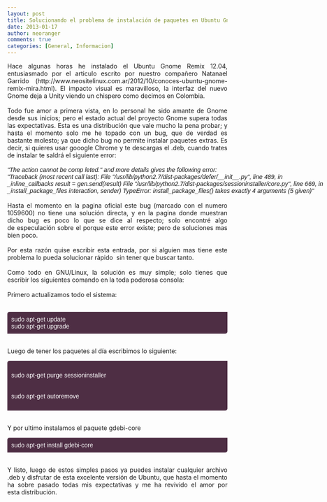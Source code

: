 ```yaml
---
layout: post
title: Solucionando el problema de instalación de paquetes en Ubuntu Gnome Remix
date: 2013-01-17
author: neoranger
comments: true
categories: [General, Informacion]
---
```

<div style="text-align:justify;">Hace algunas horas he instalado el Ubuntu Gnome Remix 12.04, entusiasmado por el articulo escrito por nuestro compañero Natanael Garrido (http://www.neositelinux.com.ar/2012/10/conoces-ubuntu-gnome-remix-mira.html). El impacto visual es maravilloso, la interfaz del nuevo Gnome deja a Unity viendo un chispero como decimos en Colombia. </div><div style="text-align:justify;"><br /></div><div style="text-align:justify;">Todo fue amor a primera vista, en lo personal he sido amante de Gnome desde sus inicios; pero el estado actual del proyecto Gnome supera todas las expectativas. Esta es una distribución que vale mucho la pena probar; y hasta el momento solo me he topado con un bug, que de verdad es bastante molesto; ya que dicho bug no permite instalar paquetes extras. Es decir, si quieres usar gooogle Chrome y te descargas el .deb, cuando trates de instalar te saldrá el siguiente error:  </div><div style="text-align:justify;"><br /></div><div style="text-align:justify;"><span style="background-color:white;font-family:Arial, Helvetica, 'Luxi Sans', sans-serif;font-size:14px;white-space:pre;"><i>"The action cannot be comp leted." and more details gives the following error:</i></span></div><div style="background-color:white;font-family:Arial, Helvetica, 'Luxi Sans', sans-serif;font-size:14px;padding:0;white-space:pre;"><i>"Traceback (most recent call last): File "/usr/lib/python2.7/dist-packages/defer/__init__.py", line 489, in<br />_inline_callbacks result = gen.send(result) File "/usr/lib/python2.7/dist-packages/sessioninstaller/core.py", line 669, in<br />_install_package_files interaction, sender) TypeError: install_package_files() takes exactly 4 arguments (5 given)"</i></div><div style="text-align:justify;"><br /></div><div style="text-align:justify;">Hasta el momento en la pagina oficial este bug (marcado con el numero 1059600) no tiene una solución directa, y en la pagina donde muestran dicho bug es poco lo que se dice al respecto; solo encontré algo de especulación sobre el porque este error existe; pero de soluciones mas bien poco.</div><div style="text-align:justify;"><br /></div><div style="text-align:justify;">Por esta razón quise escribir esta entrada, por si alguien mas tiene este problema lo pueda solucionar rápido  sin tener que buscar tanto.</div><div style="text-align:justify;"><br /></div><div style="text-align:justify;">Como todo en GNU/Linux, la solución es muy simple; solo tienes que escribir los siguientes comando en la toda poderosa consola:</div><div style="text-align:justify;"><br /></div><div style="text-align:justify;">Primero actualizamos todo el sistema:</div><br /><pre style="background-color:#300a24;border-bottom-left-radius:0;border-bottom-right-radius:5px;border-top-left-radius:5px;border-top-right-radius:0;color:whitesmoke;opacity:.85;padding:9px;white-space:pre-wrap;"><span style="font-family:Arial, Helvetica, sans-serif;">sudo apt-get update<br />sudo apt-get upgrade</span></pre><br />Luego de tener los paquetes al día escribimos lo siguiente:<br /><pre style="background-color:#300a24;border-bottom-left-radius:0;border-bottom-right-radius:5px;border-top-left-radius:5px;border-top-right-radius:0;opacity:.85;padding:9px;white-space:pre-wrap;"><div style="white-space:normal;"><br /><span style="color:white;font-family:Arial, Helvetica, sans-serif;">sudo apt-get purge sessioninstaller</span></div><br /><div style="white-space:normal;"><br /><span style="color:white;font-family:Arial, Helvetica, sans-serif;">sudo apt-get autoremove</span></div><br /></pre><br />Y por ultimo instalamos el paquete gdebi-core<br /><pre style="background-color:#300a24;border-bottom-left-radius:0;border-bottom-right-radius:5px;border-top-left-radius:5px;border-top-right-radius:0;color:whitesmoke;opacity:.85;padding:9px;white-space:pre-wrap;"><span style="font-family:Arial, Helvetica, sans-serif;">sudo apt-get install gdebi-core</span></pre><br /><div style="text-align:justify;">Y listo, luego de estos simples pasos ya puedes instalar cualquier archivo .deb y disfrutar de esta excelente versión de Ubuntu, que hasta el momento ha sobre pasado todas mis expectativas y me ha revivido el amor por esta distribución.</div>
